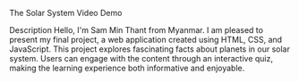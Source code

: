 The Solar System
Video Demo


Description
Hello, I'm Sam Min Thant from Myanmar. I am pleased to present my final project, a web application created using HTML, CSS, and JavaScript. This project explores fascinating facts about planets in our solar system. Users can engage with the content through an interactive quiz, making the learning experience both informative and enjoyable.
